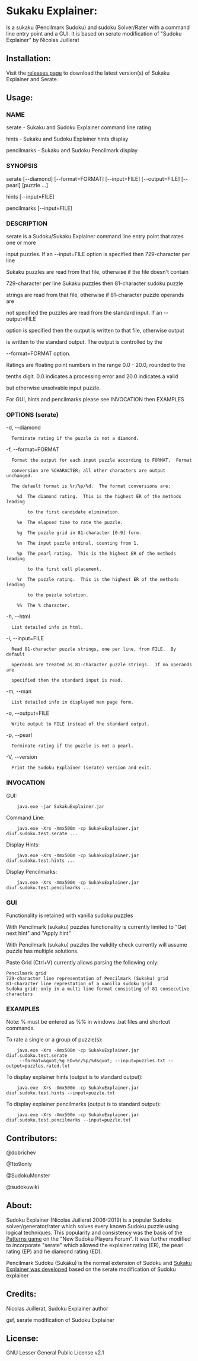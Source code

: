 # Sukaku Explainer:

Is a sukaku (Pencilmark Sudoku) and sudoku Solver/Rater with a command line entry point and a GUI. It is based on serate
modification of &quot;Sudoku Explainer&quot; by Nicolas Juillerat

## Installation:

Visit the [releases page](https://github.com/SudokuMonster/SukakuExplainer/releases) to download the latest version(s) of Sukaku Explainer and Serate.

## Usage:

### NAME

  serate - Sukaku and Sudoku Explainer command line rating

  hints - Sukaku and Sudoku Explainer hints display

  pencilmarks - Sukaku and Sudoku Pencilmark display

### SYNOPSIS

  serate [--diamond] [--format=FORMAT] [--input=FILE] [--output=FILE] [--pearl] [puzzle ...]

  hints [--input=FILE]

  pencilmarks [--input=FILE]

### DESCRIPTION

  serate is a Sudoku/Sukaku Explainer command line entry point that rates one or more

  input puzzles.  If an --input=FILE option is specified then 729-character per line

  Sukaku puzzles are read from that file, otherwise if the file doesn&#39;t contain

  729-character per line Sukaku puzzles then 81-character sudoku puzzle

  strings are read from that file, otherwise if 81-character puzzle operands are

  not specified the puzzles are read from the standard input.  If an --output=FILE

  option is specified then the output is written to that file, otherwise output

  is written to the standard output.  The output is controlled by the

  --format=FORMAT option.

  Ratings are floating point numbers in the range 0.0 - 20.0, rounded to the

  tenths digit.  0.0 indicates a processing error and 20.0 indicates a valid

  but otherwise unsolvable input puzzle.

  For GUI, hints and pencilmarks please see INVOCATION then EXAMPLES

### OPTIONS (serate)

  -d, --diamond

      Terminate rating if the puzzle is not a diamond.

  -f, --format=FORMAT

      Format the output for each input puzzle according to FORMAT.  Format

      conversion are %CHARACTER; all other characters are output unchanged.

      The default format is %r/%p/%d.  The format conversions are:

        %d  The diamond rating.  This is the highest ER of the methods leading

            to the first candidate elimination.

        %e  The elapsed time to rate the puzzle.

        %g  The puzzle grid in 81-character [0-9] form.

        %n  The input puzzle ordinal, counting from 1.

        %p  The pearl rating.  This is the highest ER of the methods leading

            to the first cell placement.

        %r  The puzzle rating.  This is the highest ER of the methods leading

            to the puzzle solution.

        %%  The % character.

  -h, --html

      List detailed info in html.

  -i, --input=FILE

      Read 81-character puzzle strings, one per line, from FILE.  By default

      operands are treated as 81-character puzzle strings.  If no operands are

      specified then the standard input is read.

  -m, --man

      List detailed info in displayed man page form.

  -o, --output=FILE

      Write output to FILE instead of the standard output.

  -p, --pearl

      Terminate rating if the puzzle is not a pearl.

  -V, --version

      Print the Sudoku Explainer (serate) version and exit.

### INVOCATION

  GUI:

        java.exe -jar SukakuExplainer.jar

  Command Line:

        java.exe -Xrs -Xmx500m -cp SukakuExplainer.jar diuf.sudoku.test.serate ...

  Display Hints:

        java.exe -Xrs -Xmx500m -cp SukakuExplainer.jar diuf.sudoku.test.hints ...

  Display Pencilmarks:

        java.exe -Xrs -Xmx500m -cp SukakuExplainer.jar diuf.sudoku.test.pencilmarks ...

### GUI

Functionality is retained with vanilla sudoku puzzles

With Pencilmark (sukaku) puzzles functionality is currently limited to "Get next hint" and "Apply hint"

With Pencilmark (sukaku) puzzles the validity check currently will assume puzzle has multiple solutions.

Paste Grid (Ctrl+V) currently allows parsing the following only:
```
Pencilmark grid
729-character line representation of Pencilmark (Sukaku) grid
81-character line represtation of a vanilla sudoku grid
Sudoku grid: only in a multi line format consisting of 81 consecutive characters
```

### EXAMPLES

  Note: % must be entered as %% in windows .bat files and shortcut commands.

  To rate a single or a group of puzzle(s):

        java.exe -Xrs -Xmx500m -cp SukakuExplainer.jar diuf.sudoku.test.serate
         --format=&quot;%g ED=%r/%p/%d&quot; --input=puzzles.txt --output=puzzles.rated.txt

  To display explainer hints (output is to standard output):

        java.exe -Xrs -Xmx500m -cp SukakuExplainer.jar diuf.sudoku.test.hints --input=puzzle.txt

  To display explainer pencilmarks (output is to standard output):

        java.exe -Xrs -Xmx500m -cp SukakuExplainer.jar diuf.sudoku.test.pencilmarks --input=puzzle.txt

## Contributors:

@dobrichev

@1to9only

@SudokuMonster

@sudokuwiki

## About:

Sudoku Explainer (Nicolas Juillerat 2006-2019) is a popular Sudoku solver/generator/rater which solves every known Sudoku
puzzle using logical techniques. This popularity and consistency was the basis of the [Patterns game](http://forum.enjoysudoku.com/patterns-game-1-5-t5760.html) on
the &quot;New Sudoku Players Forum&quot;. It was further modified to incorporate &quot;serate&quot; which allowed
the explainer rating (ER), the pearl rating (EP) and he diamond rating (ED).

Pencilmark Sudoku (Sukaku) is the normal extension of Sudoku and [Sukaku Explainer was developed](http://forum.enjoysudoku.com/help-with-sudoku-explainer-t6677-60.html) based
on the serate modification of Sudoku explainer

## Credits:

Nicolas Juillerat, Sudoku Explainer author

gsf, serate modification of Sudoku Explainer

## License:

GNU Lesser General Public License v2.1
